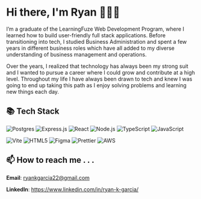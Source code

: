 # Hi there, I'm Ryan 👨🏻‍💻

I’m a graduate of the LearningFuze Web Development Program, where I learned how to build user-friendly full stack applications. Before transitioning into tech, I studied Business Administration and spent a few years in different business roles which have all added to my diverse understanding of business management and operations. 

Over the years, I realized that technology has always been my strong suit and I wanted to pursue a career where I could grow and contribute at a high level. Throughout my life I have always been drawn to tech and knew I was going to end up taking this path as I enjoy solving problems and learning new things each day.

## 📚 Tech Stack
<!-- Top Row -->
![Postgres](https://img.shields.io/badge/PostgreSQL-4169E1?style=for-the-badge&logo=postgresql&logoColor=white)
![Express.js](https://img.shields.io/badge/Express.js-404D59?style=for-the-badge&logo=express)
![React](https://img.shields.io/badge/React-20232A?style=for-the-badge&logo=react)
![Node.js](https://img.shields.io/badge/Node.js-339933?style=for-the-badge&logo=nodedotjs&logoColor=white)
![TypeScript](https://img.shields.io/badge/TypeScript-007ACC?style=for-the-badge&logo=typescript)
![JavaScript](https://img.shields.io/badge/JavaScript-F7DF1E?style=for-the-badge&logo=javascript&logoColor=000)
<!-- Bottom Row -->
![Vite](https://img.shields.io/badge/Vite-646CFF?style=for-the-badge&logo=vite&logoColor=white)
![HTML5](https://img.shields.io/badge/HTML5-E34F26?style=for-the-badge&logo=html5)
![Figma](https://img.shields.io/badge/Figma-F24E1E?style=for-the-badge&logo=figma)
![Prettier](https://img.shields.io/badge/Prettier-F7B93E?style=for-the-badge&logo=prettier&logoColor=black)
![AWS](https://img.shields.io/badge/AWS-FF9900?style=for-the-badge&logo=amazonaws&logoColor=white)


## 📫 How to reach me . . . 
**Email**:  ryankgarcia22@gmail.com

**LinkedIn**:  https://www.linkedin.com/in/ryan-k-garcia/
